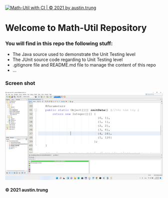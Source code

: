[![Math-Util with CI | © 2021 by austin.trung](https://github.com/congtrung6391/swt391-math-util/actions/workflows/math-util-ci.yml/badge.svg?branch=main)](https://github.com/congtrung6391/swt391-math-util/actions/workflows/math-util-ci.yml)

# Welcome to Math-Util Repository

### You will find in this repo the following stuff:
* The Java source used to demonstrate the Unit Testing level
* The JUnit source code regarding to Unit Testing level
* .gitignore file and README.md file to manage the content of this repo
* ...

### Screen shot
![JUnit with TDD](https://github.com/doit-now/math-util-1501/blob/main/images/math-util-intro.png)

#### © 2021 austin.trung

